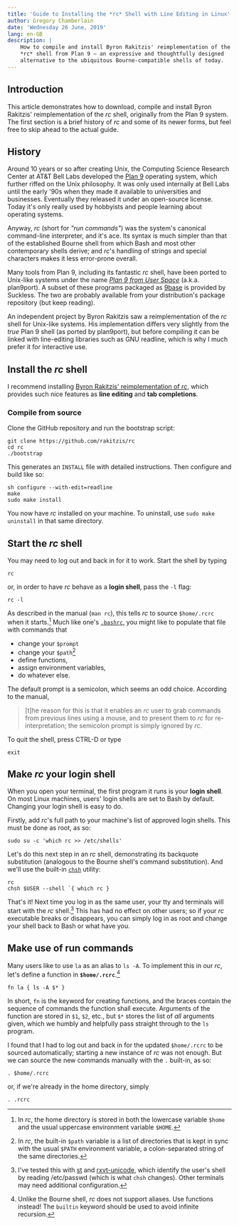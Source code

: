 ```yaml
---
title: 'Guide to Installing the *rc* Shell with Line Editing in Linux'
author: Gregory Chamberlain
date: 'Wednesday 26 June, 2019'
lang: en-GB
description: |
    How to compile and install Byron Rakitzis' reimplementation of the
    *rc* shell from Plan 9 — an expressive and thoughtfully designed
    alternative to the ubiquitous Bourne-compatible shells of today.
---
```


Introduction
------------

This article demonstrates how to download, compile and install Byron
Rakitzis' reimplementation of the *rc* shell, originally from the Plan
9 system. The first section is a brief history of *rc* and some of its
newer forms, but feel free to skip ahead to the actual guide.

History
-------

Around 10 years or so after creating Unix, the Computing Science
Research Center at AT&T Bell Labs developed the [Plan 9] operating
system, which further riffed on the Unix philosophy. It was only used
internally at Bell Labs until the early \'90s when they made it
available to universities and businesses. Eventually they released it
under an open-source license. Today it's only really used by hobbyists
and people learning about operating systems.

Anyway, *rc* (short for *"run commands"*) was the system's canonical
command-line interpreter, and it's ace. Its syntax is much simpler than
that of the established Bourne shell from which Bash and most other
contemporary shells derive; and *rc*\'s handling of strings and special
characters makes it less error-prone overall.

Many tools from Plan 9, including its fantastic *rc* shell, have been
ported to Unix-like systems under the name *[Plan 9 from User Space]*
(a.k.a. plan9port). A subset of these programs packaged as [9base] is
provided by Suckless. The two are probably available from your
distribution's package repository (but keep reading).

An independent project by Byron Rakitzis saw a reimplementation of the
*rc* shell for Unix-like systems. His implementation differs very
slightly from the *true* Plan 9 shell (as ported by plan9port), but
before compiling it can be linked with line-editing libraries such as
GNU readline, which is why I much prefer it for interactive use.

Install the *rc* shell
----------------------

I recommend installing [Byron Rakitzis' reimplementation of *rc*],
which provides such nice features as **line editing** and **tab
completions**.

### Compile from source

Clone the GitHub repository and run the bootstrap script:

    git clone https://github.com/rakitzis/rc
    cd rc
    ./bootstrap

This generates an `INSTALL` file with detailed instructions. Then
configure and build like so:

    sh configure --with-edit=readline
    make
    sudo make install

You now have *rc* installed on your machine. To uninstall, use `sudo
make uninstall` in that same directory.

Start the *rc* shell
--------------------

You may need to log out and back in for it to work. Start the shell by
typing

    rc

or, in order to have *rc* behave as a **login shell**, pass the `-l`
flag:

    rc -l

As described in the manual (`man rc`), this tells *rc* to source
`$home/.rcrc` when it starts.[^1] Much like one's [`.bashrc`], you
might like to populate that file with commands that

-   change your `$prompt`
-   change your `$path`[^2]
-   define functions,
-   assign environment variables,
-   do whatever else.

The default prompt is a semicolon, which seems an odd choice. According
to the manual,

> \[t\]he reason for this is that it enables an *rc* user to grab
> commands from previous lines using a mouse, and to present them to
> *rc* for re-interpretation; the semicolon prompt is simply ignored by
> *rc*.

To quit the shell, press CTRL-D or type

    exit

Make *rc* your login shell
--------------------------

When you open your terminal, the first program it runs is your **login
shell**. On most Linux machines, users' login shells are set to Bash by
default. Changing your login shell is easy to do.

Firstly, add *rc*'s full path to your machine's list of approved login
shells. This must be done as root, as so:

    sudo su -c 'which rc >> /etc/shells'

Let's do this next step in an *rc* shell, demonstrating its backquote
substitution (analogous to the Bourne shell's command substitution).
And we'll use the built-in [`chsh`] utility:

    rc
    chsh $USER --shell `{ which rc }

That's it! Next time you log in as the same user, your tty and
terminals will start with the *rc* shell.[^3] This has had no effect on
other users; so if your *rc* executable breaks or disappears, you can
simply log in as root and change your shell back to Bash or what have
you.

Make use of run commands
------------------------

Many users like to use `la` as an alias to `ls -A`. To implement this
in our *rc*, let's define a function in **`$home/.rcrc`**.[^4]

    fn la { ls -A $* }   

In short, `fn` is the keyword for creating functions, and the braces
contain the sequence of commands the function shall execute. Arguments
of the function are stored in `$1`, `$2`, etc., but `$*` stores the
list of *all* arguments given, which we humbly and helpfully pass
straight through to the `ls` program.

I found that I had to log out and back in for the updated `$home/.rcrc`
to be sourced automatically; starting a new instance of *rc* was not
enough. But we can source the new commands manually with the `.`
built-in, as so:

    . $home/.rcrc

or, if we're already in the home directory, simply

    . .rcrc

[^1]: In *rc*, the home directory is stored in both the lowercase
  variable `$home` and the usual uppercase environment variable
  `$HOME`.

[^2]: In *rc*, the built-in `$path` variable is a list of directories
  that is kept in sync with the usual `$PATH` environment variable, a
  colon-separated string of the same directories.

[^3]: I've tested this with [st] and [rxvt-unicode], which identify the
  user's shell by reading /etc/passwd (which is what `chsh` changes).
  Other terminals may need additional configuration.

[^4]: Unlike the Bourne shell, *rc* does not support aliases.  Use
  functions instead!  The `builtin` keyword should be used to avoid
  infinite recursion.

  [Plan 9]: https://9p.io/plan9
  [Plan 9 from User Space]: https://9fans.github.io/plan9port
  [9base]: http://tools.suckless.org/9base/
  [Byron Rakitzis' reimplementation of *rc*]: https://github.com/rakitzis/rc
    "rc shell -- independent re-implementation for Unix of the Plan 9 shell (from circa 1992)."
  [`.bashrc`]: https://wiki.archlinux.org/index.php/Bash#Configuration_files
  [`chsh`]: http://man7.org/linux/man-pages/man1/chsh.1.html
  [st]: https://st.suckless.org/
  [rxvt-unicode]: https://wiki.archlinux.org/index.php/Rxvt-unicode
